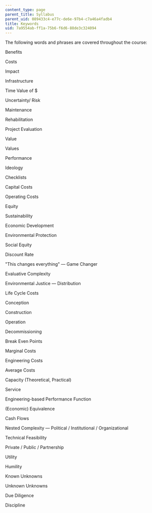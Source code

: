 ```yaml
---
content_type: page
parent_title: Syllabus
parent_uid: 089433c4-e77c-de6e-97b4-c7a46a4fadb4
title: Keywords
uid: 7a9554ab-ff1a-75b6-f6d6-88de3c324094
---
```


The following words and phrases are covered throughout the course:

Benefits

Costs

Impact

Infrastructure

Time Value of $

Uncertainty/ Risk

Maintenance

Rehabilitation

Project Evaluation

Value

Values

Performance

Ideology

Checklists

Capital Costs

Operating Costs

Equity

Sustainability

Economic Development

Environmental Protection

Social Equity

Discount Rate

"This changes everything" — Game Changer

Evaluative Complexity

Environmental Justice — Distribution

Life Cycle Costs

Conception

Construction

Operation

Decommissioning

Break Even Points

Marginal Costs

Engineering Costs

Average Costs

Capacity (Theoretical, Practical)

Service

Engineering-based Performance Function

(Economic) Equivalence

Cash Flows

Nested Complexity — Political / Institutional / Organizational

Technical Feasibility

Private / Public / Partnership

Utility

Humility

Known Unknowns

Unknown Unknowns

Due Diligence

Discipline